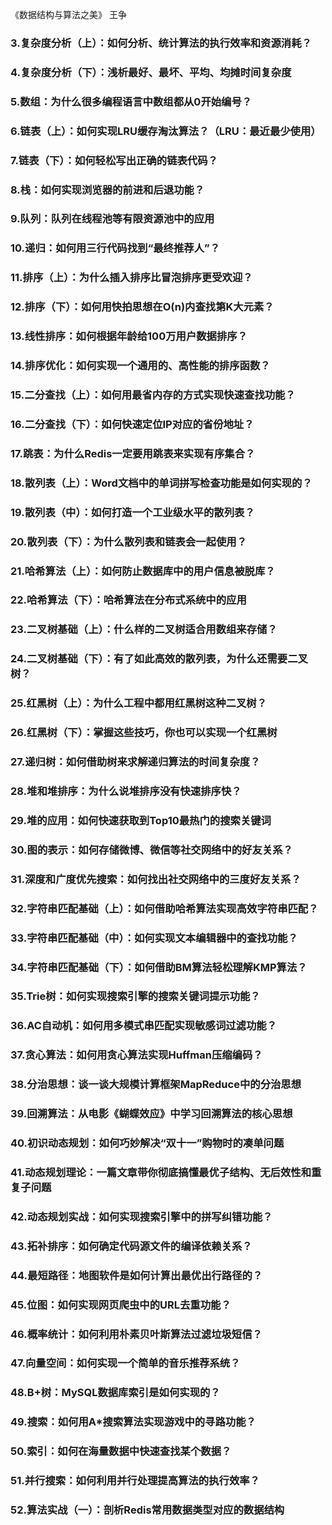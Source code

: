 《数据结构与算法之美》 王争

### 3.复杂度分析（上）：如何分析、统计算法的执行效率和资源消耗？

### 4.复杂度分析（下）：浅析最好、最坏、平均、均摊时间复杂度

### 5.数组：为什么很多编程语言中数组都从0开始编号？

### 6.链表（上）：如何实现LRU缓存淘汰算法？（LRU：最近最少使用）

### 7.链表（下）：如何轻松写出正确的链表代码？

### 8.栈：如何实现浏览器的前进和后退功能？

### 9.队列：队列在线程池等有限资源池中的应用

### 10.递归：如何用三行代码找到“最终推荐人”？

### 11.排序（上）：为什么插入排序比冒泡排序更受欢迎？

### 12.排序（下）：如何用快拍思想在O(n)内查找第K大元素？

### 13.线性排序：如何根据年龄给100万用户数据排序？

### 14.排序优化：如何实现一个通用的、高性能的排序函数？

### 15.二分查找（上）：如何用最省内存的方式实现快速查找功能？

### 16.二分查找（下）：如何快速定位IP对应的省份地址？

### 17.跳表：为什么Redis一定要用跳表来实现有序集合？

### 18.散列表（上）：Word文档中的单词拼写检查功能是如何实现的？

### 19.散列表（中）：如何打造一个工业级水平的散列表？

### 20.散列表（下）：为什么散列表和链表会一起使用？

### 21.哈希算法（上）：如何防止数据库中的用户信息被脱库？

### 22.哈希算法（下）：哈希算法在分布式系统中的应用

### 23.二叉树基础（上）：什么样的二叉树适合用数组来存储？

### 24.二叉树基础（下）：有了如此高效的散列表，为什么还需要二叉树？

### 25.红黑树（上）：为什么工程中都用红黑树这种二叉树？

### 26.红黑树（下）：掌握这些技巧，你也可以实现一个红黑树

### 27.递归树：如何借助树来求解递归算法的时间复杂度？

### 28.堆和堆排序：为什么说堆排序没有快速排序快？

### 29.堆的应用：如何快速获取到Top10最热门的搜索关键词

### 30.图的表示：如何存储微博、微信等社交网络中的好友关系？

### 31.深度和广度优先搜索：如何找出社交网络中的三度好友关系？

### 32.字符串匹配基础（上）：如何借助哈希算法实现高效字符串匹配？

### 33.字符串匹配基础（中）：如何实现文本编辑器中的查找功能？

### 34.字符串匹配基础（下）：如何借助BM算法轻松理解KMP算法？

### 35.Trie树：如何实现搜索引擎的搜索关键词提示功能？

### 36.AC自动机：如何用多模式串匹配实现敏感词过滤功能？

### 37.贪心算法：如何用贪心算法实现Huffman压缩编码？

### 38.分治思想：谈一谈大规模计算框架MapReduce中的分治思想

### 39.回溯算法：从电影《蝴蝶效应》中学习回溯算法的核心思想

### 40.初识动态规划：如何巧妙解决“双十一”购物时的凑单问题

### 41.动态规划理论：一篇文章带你彻底搞懂最优子结构、无后效性和重复子问题

### 42.动态规划实战：如何实现搜索引擎中的拼写纠错功能？

### 43.拓补排序：如何确定代码源文件的编译依赖关系？

### 44.最短路径：地图软件是如何计算出最优出行路径的？

### 45.位图：如何实现网页爬虫中的URL去重功能？

### 46.概率统计：如何利用朴素贝叶斯算法过滤垃圾短信？

### 47.向量空间：如何实现一个简单的音乐推荐系统？

### 48.B+树：MySQL数据库索引是如何实现的？

### 49.搜索：如何用A*搜索算法实现游戏中的寻路功能？

### 50.索引：如何在海量数据中快速查找某个数据？

### 51.并行搜索：如何利用并行处理提高算法的执行效率？

### 52.算法实战（一）：剖析Redis常用数据类型对应的数据结构

